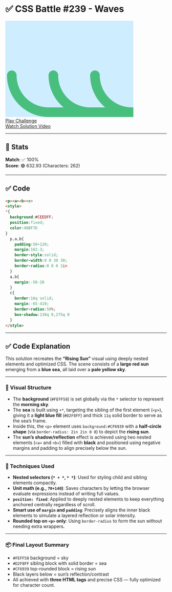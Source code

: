 # ✅ CSS Battle #239 - Waves

![Target](./images/239.png)  
[Play Challenge](https://cssbattle.dev/play/239)  
[Watch Solution Video](https://www.youtube.com/watch?v=vCbE47TM0PM)

---

## 🔢 Stats

**Match**: ✅ 100%  
**Score**: 🟢 632.93 (Characters: 262)

---

## ✅ Code

```html
<p><a><b><c>
<style>
*{
  background:#CEEDFF;
  position:fixed;
  color:48BF7D
}
  p,a,b{
    padding:50+120;
    margin:162-3;
    border-style:solid;
    border-width:0 0 30 30;
    border-radius:0 0 0 2in
  }
  a,b{
    margin:-50-20
  }
  c{
    border:16q solid;
    margin:-65-410;
    border-radius:50%;
    box-shadow:138q 0,275q 0
  }
</style>
```

---

## ✅ Code Explanation

This solution recreates the **“Rising Sun”** visual using deeply nested elements and optimized CSS. The scene consists of a **large red sun** emerging from a **blue sea**, all laid over a **pale yellow sky**.

---

### 🎯 Visual Structure

* The **background** (`#FEFF58`) is set globally via the `*` selector to represent the **morning sky**.
* The **sea** is built using `+*`, targeting the sibling of the first element (`<p>`), giving it a **light blue fill** (`#D2F8FF`) and thick `11q` solid border to serve as the sea’s frame.
* Inside this, the `<p>` element uses `background:#CF6939` with a **half-circle shape** (via `border-radius: 2in 2in 0 0`) to depict the **rising sun**.
* The **sun’s shadow/reflection** effect is achieved using two nested elements (`<a>` and `<b>`) filled with **black** and positioned using negative margins and padding to align precisely below the sun.

---

### 🧠 Techniques Used

* **Nested selectors (`* + *`, `* *`)**: Used for styling child and sibling elements compactly.
* **Unit math (e.g., `70+140`)**: Saves characters by letting the browser evaluate expressions instead of writing full values.
* **`position: fixed`**: Applied to deeply nested elements to keep everything anchored centrally regardless of scroll.
* **Smart use of `margin` and `padding`**: Precisely aligns the inner black elements to simulate a layered reflection or solar intensity.
* **Rounded top on `<p>` only**: Using `border-radius` to form the sun without needing extra wrappers.

---

### 📦 Final Layout Summary

* `#FEFF58` background = sky
* `#D2F8FF` sibling block with solid border = sea
* `#CF6939` top-rounded block = rising sun
* Black layers below = sun’s reflection/contrast
* All achieved with **three HTML tags** and precise CSS — fully optimized for character count.
